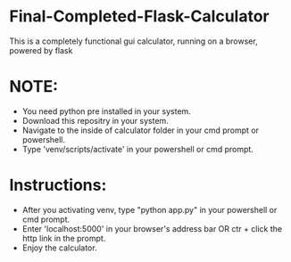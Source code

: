 # Final-Completed-Flask-Calculator
This is a completely functional gui calculator, running on a browser, powered by flask 
# NOTE:
- You need python pre installed in your system.
- Download this repositry in your system.
- Navigate to the inside of calculator folder in your cmd prompt or powershell. 
- Type 'venv/scripts/activate' in your powershell or cmd prompt.

# Instructions:
- After you activating venv, type "python app.py" in your powershell or cmd prompt.
- Enter 'localhost:5000' in your browser's address bar OR ctr + click the http link in the prompt.
- Enjoy the calculator.
